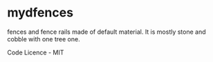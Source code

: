 # mydfences
fences and fence rails made of default material. It is mostly stone and cobble with one tree one.

Code Licence - MIT
